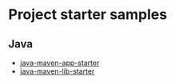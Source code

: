 # Project starter samples

## Java
- [java-maven-app-starter][java-maven-app-starter]
- [java-maven-lib-starter][java-maven-lib-starter]


[java-maven-app-starter]: https://github.com/ducknowledges/project-starters/tree/main/java-maven-app-starter
[java-maven-lib-starter]: https://github.com/ducknowledges/project-starters/tree/main/java-maven-lib-starter
